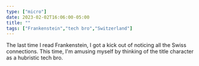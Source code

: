 ```yaml
---
type: ["micro"]
date: 2023-02-02T16:06:00-05:00
title: ""
tags: ["Frankenstein","tech bro","Switzerland"]
---
```

The last time I read Frankenstein, I got a kick out of noticing all the Swiss connections. This time, I'm amusing myself by thinking of the title character as a hubristic tech bro.
